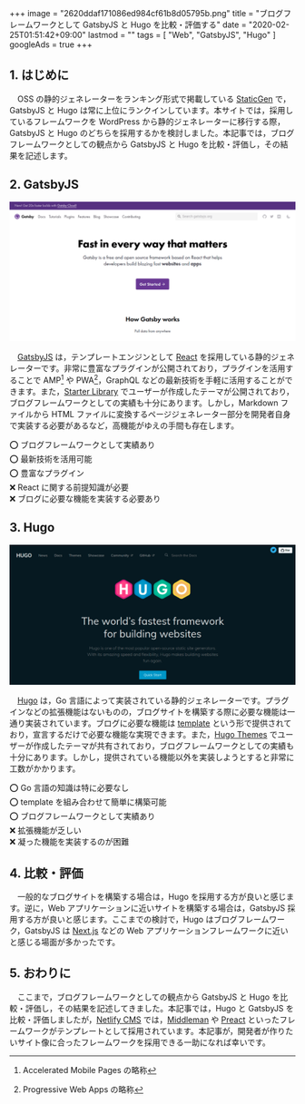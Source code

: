 +++
image = "2620ddaf171086ed984cf61b8d05795b.png"
title = "ブログフレームワークとして GatsbyJS と Hugo を比較・評価する"
date = "2020-02-25T01:51:42+09:00"
lastmod = ""
tags = [ "Web", "GatsbyJS", "Hugo" ]
googleAds = true
+++

## 1. はじめに

　OSS の静的ジェネレーターをランキング形式で掲載している [StaticGen](https://www.staticgen.com/) で，GatsbyJS と Hugo は常に上位にランクインしています。本サイトでは，採用しているフレームワークを WordPress から静的ジェネレーターに移行する際，GatsbyJS と Hugo のどちらを採用するかを検討しました。本記事では，ブログフレームワークとしての観点から GatsbyJS と Hugo を比較・評価し，その結果を記述します。

## 2. GatsbyJS

![](1be48b541266f156abf870a93ce334ba.png)

　[GatsbyJS](https://www.gatsbyjs.org/) は，テンプレートエンジンとして [React](https://ja.reactjs.org/) を採用している静的ジェネレーターです。非常に豊富なプラグインが公開されており，プラグインを活用することで AMP[^1] や PWA[^2]，GraphQL などの最新技術を手軽に活用することができます。また，[Starter Library](https://www.gatsbyjs.org/starters/) でユーザーが作成したテーマが公開されており，ブログフレームワークとしての実績も十分にあります。しかし，Markdown ファイルから HTML ファイルに変換するページジェネレーター部分を開発者自身で実装する必要があるなど，高機能がゆえの手間も存在します。

⭕ ブログフレームワークとして実績あり  
⭕ 最新技術を活用可能  
⭕ 豊富なプラグイン  
❌ React に関する前提知識が必要  
❌ ブログに必要な機能を実装する必要あり  

[^1]: Accelerated Mobile Pages の略称
[^2]: Progressive Web Apps の略称

## 3. Hugo

![](a7388054d562dc91240b874cdce48383.png)

　[Hugo](https://gohugo.io/) は，Go 言語によって実装されている静的ジェネレーターです。プラグインなどの拡張機能はないものの，ブログサイトを構築する際に必要な機能は一通り実装されています。ブログに必要な機能は [template](https://gohugo.io/templates/) という形で提供されており，宣言するだけで必要な機能な実現できます。また，[Hugo Themes](https://themes.gohugo.io/) でユーザーが作成したテーマが共有されており，ブログフレームワークとしての実績も十分にあります。しかし，提供されている機能以外を実装しようとすると非常に工数がかかります。

⭕ Go 言語の知識は特に必要なし  
⭕ template を組み合わせて簡単に構築可能  
⭕ ブログフレームワークとして実績あり  
❌ 拡張機能が乏しい  
❌ 凝った機能を実装するのが困難  

## 4. 比較・評価

　一般的なブログサイトを構築する場合は，Hugo を採用する方が良いと感じます。逆に，Web アプリケーションに近いサイトを構築する場合は，GatsbyJS 採用する方が良いと感じます。ここまでの検討で，Hugo はブログフレームワーク，GatsbyJS は [Next.js](https://nextjs.org/) などの Web アプリケーションフレームワークに近いと感じる場面が多かったです。

## 5. おわりに

　ここまで，ブログフレームワークとしての観点から GatsbyJS と Hugo を比較・評価し，その結果を記述してきました。本記事では，Hugo と GatsbyJS を比較・評価しましたが，[Netlify CMS](https://www.netlifycms.org/docs/start-with-a-template/) では，[Middleman](https://middlemanapp.com/jp/) や [Preact](https://preactjs.com/) といったフレームワークがテンプレートとして採用されています。本記事が，開発者が作りたいサイト像に合ったフレームワークを採用できる一助になれば幸いです。